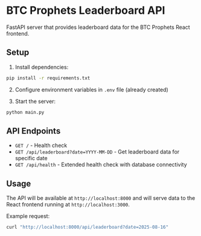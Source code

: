 # BTC Prophets Leaderboard API

FastAPI server that provides leaderboard data for the BTC Prophets React frontend.

## Setup

1. Install dependencies:
```bash
pip install -r requirements.txt
```

2. Configure environment variables in `.env` file (already created)

3. Start the server:
```bash
python main.py
```

## API Endpoints

- `GET /` - Health check
- `GET /api/leaderboard?date=YYYY-MM-DD` - Get leaderboard data for specific date
- `GET /api/health` - Extended health check with database connectivity

## Usage

The API will be available at `http://localhost:8000` and will serve data to the React frontend running at `http://localhost:3000`.

Example request:
```bash
curl "http://localhost:8000/api/leaderboard?date=2025-08-16"
```